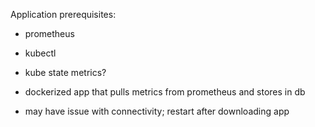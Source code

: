 Application prerequisites: 
- prometheus
- kubectl
- kube state metrics?
- dockerized app that pulls metrics from prometheus and stores in db 

- may have issue with connectivity; restart after downloading app